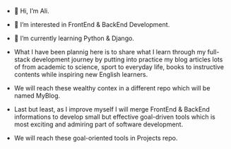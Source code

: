 - 👋 Hi, I’m Ali.
- 👀 I’m interested in FrontEnd & BackEnd Development.
- 🌱 I’m currently learning Python & Django.
  
- What I have been plannig here is to share what I learn through my full-stack development journey by putting into practice my blog articles lots of from academic to science, sport to everyday life, books to instructive contents while inspiring new English learners.

- We will reach these wealthy contex in a different repo which will be named MyBlog.

- Last but least, as I improve myself I will merge FrontEnd & BackEnd informations to develop small but effective goal-driven tools which is most exciting and admiring part of software development.

- We will reach these goal-oriented tools in Projects repo.

<!---
yusufalidanis/yusufalidanis is a ✨ special ✨ repository because its `README.md` (this file) appears on your GitHub profile.
You can click the Preview link to take a look at your changes.
--->
